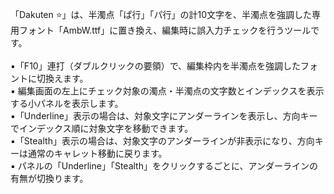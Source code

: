 「Dakuten ⭐」は、半濁点「ぱ行」「パ行」の計10文字を、半濁点を強調した専用フォント「AmbW.ttf」に置き換え、編集時に誤入力チェックを行うツールです。<br><br>
▪「F10」連打（ダブルクリックの要領）で、編集枠内を半濁点を強調したフォントに切換えます。<br>
▪ 編集画面の左上にチェック対象の濁点・半濁点の文字数とインデックスを表示する小パネルを表示します。<br>
▪「Underline」表示の場合は、対象文字にアンダーラインを表示し、方向キーでインデックス順に対象文字を移動できます。<br>
▪「Stealth」表示の場合は、対象文字のアンダーラインが非表示になり、方向キーは通常のキャレット移動に戻ります。<br>
▪ パネルの「Underline」「Stealth」をクリックするごとに、アンダーラインの有無が切換ります。<br>
